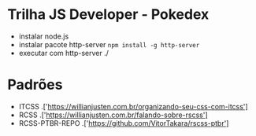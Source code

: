 # Trilha JS Developer - Pokedex
* instalar node.js
* instalar pacote http-server `npm install -g http-server`
* executar com http-server ./

# Padrões
* ITCSS .['https://willianjusten.com.br/organizando-seu-css-com-itcss']
* RCSS .['https://willianjusten.com.br/falando-sobre-rscss']
* RCSS-PTBR-REPO .['https://github.com/VitorTakara/rscss-ptbr']